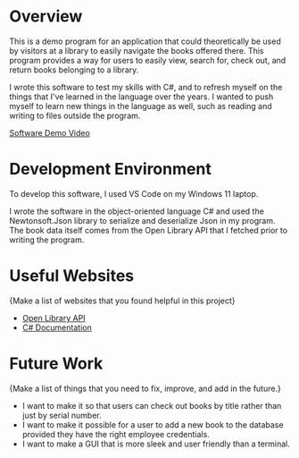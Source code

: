 # Overview
This is a demo program for an application that could theoretically be used by visitors at a library to easily navigate the books offered there. This program provides a way for users to easily view, search for, check out, and return books belonging to a library.

I wrote this software to test my skills with C#, and to refresh myself on the things that I've learned in the language over the years. I wanted to push myself to learn new things in the language as well, such as reading and writing to files outside the program.

[Software Demo Video](https://youtu.be/DZJhc1PElx8)

# Development Environment

To develop this software, I used VS Code on my Windows 11 laptop.

I wrote the software in the object-oriented language C# and used the Newtonsoft.Json library to serialize and deserialize Json in my program. The book data itself comes from the Open Library API that I fetched prior to writing the program.

# Useful Websites

{Make a list of websites that you found helpful in this project}

- [Open Library API](https://openlibrary.org/dev/docs/api/search)
- [C# Documentation](https://learn.microsoft.com/en-us/dotnet/csharp/tour-of-csharp/)

# Future Work

{Make a list of things that you need to fix, improve, and add in the future.}

- I want to make it so that users can check out books by title rather than just by serial number.
- I want to make it possible for a user to add a new book to the database provided they have the right employee credentials.
- I want to make a GUI that is more sleek and user friendly than a terminal.